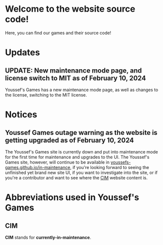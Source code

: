 [youssefs-games.github.io/in-maintenance]: https://youssefs-games.github.io/in-maintenance
[CIM]: #cim

# Welcome to the website source code!
Here, you can find our games and their source code!
# Updates
## UPDATE: New maintenance mode page, and license switch to MIT as of February 10, 2024
Youssef's Games has a new maintenance mode page, as well as changes to the license, switching to the MIT license.
# Notices
## Youssef Games outage warning as the website is getting upgraded as of February 10, 2024
The Youssef's Games site is currently down and put into maintenance mode for the first time for maintenance and upgrades to the UI. The Youssef's Games site, however, will continue to be available in [youssefs-games.github.io/in-maintenance], if you're looking forward to seeing the unfinished yet brand new site UI, if you want to investigate into the site, or if you're a contributor and want to see where the [CIM] website content is.
# Abbreviations used in Youssef's Games
## CIM
__CIM__ stands for __currently-in-maintenance__.
